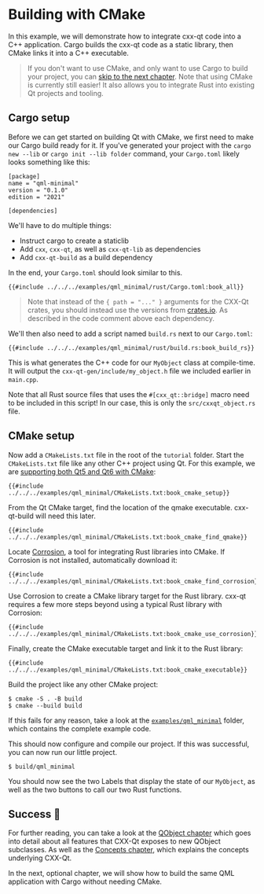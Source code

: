 <!--
SPDX-FileCopyrightText: 2022 Klarälvdalens Datakonsult AB, a KDAB Group company <info@kdab.com>
SPDX-FileContributor: Leon Matthes <leon.matthes@kdab.com>

SPDX-License-Identifier: MIT OR Apache-2.0
-->

# Building with CMake

In this example, we will demonstrate how to integrate cxx-qt code into a C++ application. Cargo builds the cxx-qt code
as a static library, then CMake links it into a C++ executable.

> If you don't want to use CMake, and only want to use Cargo to build your project, you can [skip to the next chapter](./6-cargo-executable.md).
> Note that using CMake is currently still easier!
> It also allows you to integrate Rust into existing Qt projects and tooling.

## Cargo setup
Before we can get started on building Qt with CMake, we first need to make our Cargo build ready for it.
If you've generated your project with the `cargo new --lib` or `cargo init --lib folder` command, your `Cargo.toml` likely looks something like this:
```toml,ignore
[package]
name = "qml-minimal"
version = "0.1.0"
edition = "2021"

[dependencies]
```

We'll have to do multiple things:
- Instruct cargo to create a staticlib
- Add `cxx`, `cxx-qt`, as well as `cxx-qt-lib` as dependencies
- Add `cxx-qt-build` as a build dependency

In the end, your `Cargo.toml` should look similar to this.

```toml,ignore
{{#include ../../../examples/qml_minimal/rust/Cargo.toml:book_all}}
```

> Note that instead of the `{ path = "..." }` arguments for the CXX-Qt crates, you should instead use the versions from [crates.io](https://crates.io/search?q=cxx-qt).
> As described in the code comment above each dependency.

We'll then also need to add a script named `build.rs` next to our `Cargo.toml`:
```rust,ignore
{{#include ../../../examples/qml_minimal/rust/build.rs:book_build_rs}}
```
This is what generates the C++ code for our `MyObject` class at compile-time.
It will output the `cxx-qt-gen/include/my_object.h` file we included earlier in `main.cpp`.

Note that all Rust source files that uses the `#[cxx_qt::bridge]` macro need to be included in this script!
In our case, this is only the `src/cxxqt_object.rs` file.

## CMake setup

Now add a `CMakeLists.txt` file in the root of the `tutorial` folder. Start the `CMakeLists.txt` file like any other C++ project using Qt. For this example, we are [supporting both
Qt5 and Qt6 with CMake](https://doc.qt.io/qt-6/cmake-qt5-and-qt6-compatibility.html):

```cmake,ignore
{{#include ../../../examples/qml_minimal/CMakeLists.txt:book_cmake_setup}}
```

From the Qt CMake target, find the location of the qmake executable. cxx-qt-build will need this later.
```cmake,ignore
{{#include ../../../examples/qml_minimal/CMakeLists.txt:book_cmake_find_qmake}}
```

Locate [Corrosion](https://github.com/corrosion-rs/corrosion), a tool for integrating Rust libraries into CMake.
If Corrosion is not installed, automatically download it:

```cmake,ignore
{{#include ../../../examples/qml_minimal/CMakeLists.txt:book_cmake_find_corrosion}}
```

Use Corrosion to create a CMake library target for the Rust library. cxx-qt requires a few more steps beyond using
a typical Rust library with Corrosion:
```cmake,ignore
{{#include ../../../examples/qml_minimal/CMakeLists.txt:book_cmake_use_corrosion}}
```

Finally, create the CMake executable target and link it to the Rust library:

```cmake,ignore
{{#include ../../../examples/qml_minimal/CMakeLists.txt:book_cmake_executable}}
```

Build the project like any other CMake project:

```shell
$ cmake -S . -B build
$ cmake --build build
```
If this fails for any reason, take a look at the [`examples/qml_minimal`](https://github.com/KDAB/cxx-qt/tree/main/examples/qml_minimal) folder, which contains the complete example code.

This should now configure and compile our project.
If this was successful, you can now run our little project.
```shell
$ build/qml_minimal
```

You should now see the two Labels that display the state of our `MyObject`, as well as the two buttons to call our two Rust functions.

## Success   🥳

For further reading, you can take a look at the [QObject chapter](../qobject/index.md) which goes into detail about all features that CXX-Qt exposes to new QObject subclasses.
As well as the [Concepts chapter](../concepts/index.md), which explains the concepts underlying CXX-Qt.

In the next, optional chapter, we will show how to build the same QML application with Cargo without needing CMake.
